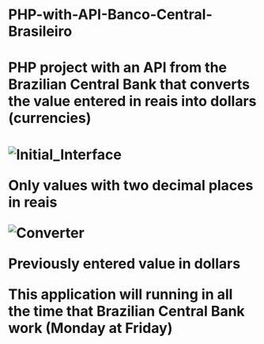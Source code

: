 # PHP-with-API-Banco-Central-Brasileiro
<h1> PHP project with an API from the Brazilian Central Bank that converts the value entered in reais into dollars (currencies)<h1>

![Initial_Interface](https://i.imgur.com/dyXCZJ9.png)
<p> Only values ​​with two decimal places in reais <p>


![Converter](https://i.imgur.com/ci43xJy.png)
<p> Previously entered value in dollars <p>

<p> This application will running in all the time that Brazilian Central Bank work (Monday at Friday) <p>
